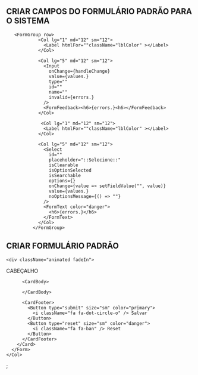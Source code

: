 ## CRIAR CAMPOS DO FORMULÁRIO PADRÃO PARA O SISTEMA

       <FormGroup row>
                <Col lg="1" md="12" sm="12">
                  <Label htmlFor=""className="lblColor" ></Label>
                </Col>

                <Col lg="5" md="12" sm="12">
                  <Input
                    onChange={handleChange}
                    value={values.}
                    type=""
                    id=""
                    name=""
                    invalid={errors.}
                  />
                  <FormFeedback><h6>{errors.}<h6></FormFeedback>
                </Col>

                 <Col lg="1" md="12" sm="12">
                  <Label htmlFor=""className="lblColor" ></Label>
                </Col>

                <Col lg="5" md="12" sm="12">
                  <Select
                    id=""
                    placeholder="::Selecione::"
                    isClearable
                    isOptionSelected
                    isSearchable
                    options={}
                    onChange={value => setFieldValue("", value)}
                    value={values.}
                    noOptionsMessage={() => ""}
                  />
                  <FormText color="danger">
                    <h6>{errors.}</h6>
                  </FormText>
                </Col>
              </FormGroup>

## CRIAR FORMULÁRIO PADRÃO

    <div className="animated fadeIn">

  <Row>
    <Col xs="12" md="12">
      <Form onSubmit={handleSubmit}>
        <Card>
          <CardHeader>CABEÇALHO</CardHeader>

          <CardBody>

          </CardBody>

          <CardFooter>
            <Button type="submit" size="sm" color="primary">
              <i className="fa fa-dot-circle-o" /> Salvar
            </Button>
            <Button type="reset" size="sm" color="danger">
              <i className="fa fa-ban" /> Reset
            </Button>
          </CardFooter>
        </Card>
      </Form>
    </Col>

  </Row>
 </div>;
